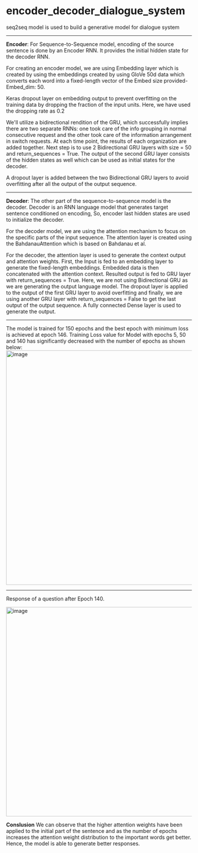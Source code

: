 # encoder_decoder_dialogue_system
seq2seq model is used to build a generative model for dialogue system
<hr>

**Encoder**: For Sequence-to-Sequence model, encoding of the source sentence is done by an Encoder RNN. It provides the initial hidden state for the decoder RNN.

For creating an encoder model, we are using Embedding layer which is created by using the embeddings created by using GloVe 50d data which converts each word into a fixed-length vector of the Embed size provided- Embed_dim: 50.

Keras dropout layer on embedding output to prevent overfitting on the training data by dropping the fraction of the input units. Here, we have used the dropping rate as 0.2

We'll utilize a bidirectional rendition of the GRU, which successfully implies there are two separate RNNs: one took care of the info grouping in normal consecutive request and the other took care of the information arrangement in switch requests. At each time point, the results of each organization are added together. Next step is to use 2 Bidirectional GRU layers with size = 50 and return_sequences = True. The output of the second GRU layer consists of the hidden states as well which can be used as initial states for the decoder.

A dropout layer is added between the two Bidirectional GRU layers to avoid overfitting after all the output of the output sequence.
<hr>

**Decoder**: The other part of the sequence-to-sequence model is the decoder. Decoder is an RNN language model that generates target sentence conditioned on encoding, So, encoder last hidden states are used to initialize the decoder.

For the decoder model, we are using the attention mechanism to focus on the specific parts of the input sequence. 
The attention layer is created using the BahdanauAttention which is based on Bahdanau et al.

For the decoder, the attention layer is used to generate the context output and attention weights. First, the Input is fed to an embedding layer to generate the fixed-length embeddings. Embedded data is then concatenated with the attention context. Resulted output is fed to GRU layer with return_sequences = True. Here, we are not using Bidirectional GRU as we are generating the output language model. The dropout layer is applied to the output of the first GRU layer to avoid overfitting and finally, we are using another GRU layer with return_sequences = False to get the last output of the output sequence. A fully connected Dense layer is used to generate the output.

<hr>
The model is trained for 150 epochs and the best epoch with minimum loss is achieved at epoch 146.
Training Loss value for Model with epochs 5, 50 and 140 has significantly decreased with the number of epochs as shown below:


<img width="636" alt="image" src="https://user-images.githubusercontent.com/35501313/171734531-4e8c3920-0392-4d74-8dc6-0486f23e2237.png">
<hr>

Response of a question after Epoch 140.

<img width="568" alt="image" src="https://user-images.githubusercontent.com/35501313/171734614-4f385570-6e11-4cf9-8767-8a4dbb28702a.png">

**Conslusion**
We can observe that the higher attention weights have been applied to the initial part of the sentence and as the number of epochs increases the attention weight distribution to the important words get better. Hence, the model is able to generate better responses.



 
